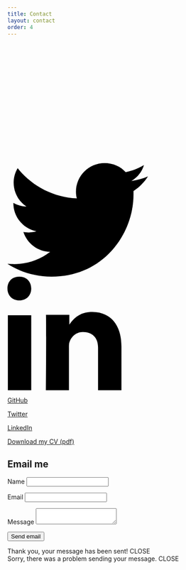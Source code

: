 ```yaml
---
title: Contact
layout: contact
order: 4
---
```

<a href="https://github.com/escherina"><svg class="social-icon" xmlns="http://www.w3.org/2000/svg" width="262.2px" height="256px" viewBox="221.8 548 262.2 256">
<title>GitHub icon</title>
<path d="M353,548c-72.5,0-131.2,58.7-131.2,131.2c0,58,37.6,107.1,89.7,124.6c6.6,1.2,8.9-2.9,8.9-6.4c0-3.1-0.1-13.4-0.2-24.4
	c-36.5,7.9-44.2-15.5-44.2-15.5c-5.9-15.2-14.6-19.2-14.6-19.2c-11.9-8.1,0.9-8,0.9-8c13.1,0.9,20.1,13.5,20.1,13.5
	c11.7,20.1,30.8,14.2,38.2,10.9c1.2-8.5,4.6-14.2,8.3-17.5c-29.1-3.3-59.8-14.6-59.8-64.9c0-14.4,5.1-26,13.5-35.3
	c-1.3-3.4-5.8-16.7,1.3-34.8c0,0,11-3.5,36.1,13.4c10.5-3,21.7-4.4,32.8-4.4c11.2,0,22.3,1.5,32.8,4.4c25-17,36.1-13.4,36.1-13.4
	c7.2,18,2.7,31.5,1.3,34.8c8.4,9.2,13.4,20.9,13.4,35.3c0,50.4-30.8,61.5-60,64.8c4.7,4.1,8.9,12.1,8.9,24.3c0,17.5-0.2,31.7-0.2,36
	c0,3.5,2.4,7.6,9,6.4c52.1-17.4,89.6-66.5,89.6-124.6C484.2,606.7,425.5,548,353,548z"/>
</svg></a>
<a href="https://twitter.com/rhianvanesch"><svg class="social-icon" version="1.1" id="Layer_1" xmlns="http://www.w3.org/2000/svg" width="316.8px" height="256px" viewBox="-1152.6 951.4 316.8 256">
<title>Twitter icon</title>
<path d="M-835.9,981.5c-11.5,5.1-24.4,8.3-37.3,10.3c13.5-8.3,23.8-20.5,28.2-35.9c-12.9,7.7-26.2,12.9-41.1,16.1
	c-11.5-12.9-28.8-20.5-47.4-20.5c-35.9,0-64.7,28.8-64.7,64.7c0,5.1,0.6,10.3,2,14.7c-53.8-2.6-101.4-28.2-133.4-68
	c-5.8,9.7-9,20.5-9,32.7c0,22.4,11.5,42.3,28.8,53.8c-10.9-0.6-20.5-3.2-29.5-8.3v0.6c0,31.4,22.4,57.7,52,63.5
	c-5.1,1.2-10.9,2.6-17.3,2.6c-4.5,0-8.3-0.6-12.1-1.2c8.3,25.6,32.1,44.3,60.3,44.9c-22.4,17.3-50,27.6-80.8,27.6
	c-5.1,0-10.3,0-15.4-0.6c28.8,18.6,62.9,28.8,99.4,28.8c119.3,0,184.7-98.8,184.7-184.7c0-2.6,0-5.8,0-8.3
	C-855,1005.9-844.2,994.4-835.9,981.5z"/>
</svg></a>
<a href="https://uk.linkedin.com/in/rhianvanesch"><svg class="social-icon" xmlns="http://www.w3.org/2000/svg" width="256.9px" height="256px" viewBox="-770.6 547 256.9 256">
<title>LinkedIn icon</title>
<path d="M-717,803V634h-52.7V803H-717z M-717,573.8c0-14.8-10.1-26.8-26.8-26.8s-26.8,11.1-26.8,26.8c0,14.8,10.1,26.8,26.8,26.8
	l0,0C-727.1,600.6-717,588.6-717,573.8z M-632,803v-96.1c0-5.5,0-10.1,1.8-13.8c3.7-10.1,13.8-21.3,29.6-21.3
	c20.4,0,34.2,12,34.2,35.1V803h52.7v-98.8c0-52.7-28.6-77.7-65.6-77.7c-30.5,0-44.4,17.6-51.8,28.6V633h-52.7c0.9,16.7,0,170,0,170
	h51.8V803z"/>
</svg></a>

[GitHub](https://github.com/escherina)

[Twitter](https://twitter.com/rhianvanesch)

[LinkedIn](https://uk.linkedin.com/in/rhianvanesch)

[Download my CV (pdf)](#)

<div class="contact-form">
  <h2>Email me</h2>

  <form id="form" action="http://formspree.io/rhian.vanesch@gmail.com" method="post">
    <input type="hidden" name="_next" value="/thankyou" />
    <input type="text" name="_gotcha" style="display:none" />
    <p>
      <label for="name">Name</label>
      <input class="form_field" type="text" name="name" id="name" required></input>
    </p>
    <p>
      <label for="email">Email</label>
      <input class="form_field" type="email" name="_replyto" id="email" required></input>
    </p>
    <p>
      <label for="message">Message</label>
      <textarea class="form_field" name="message" id="message" required></textarea>
    </p>
    <p>
      <button type="submit">Send email</button>
    </p>
  </form>

</div>
<div class="contact-form__success" aria-hidden="true">Thank you, your message has been sent! <a class="contact-form__close">CLOSE</a></div>
<div class="contact-form__fail" aria-hidden="true">Sorry, there was a problem sending your message. <a class="contact-form__close">CLOSE</a></div>
